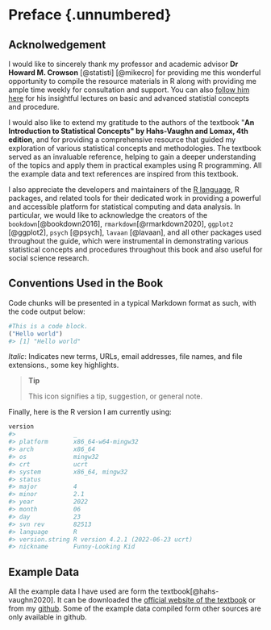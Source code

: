 # Preface {.unnumbered}

## Acknolwedgement

I would like to sincerely thank my professor and academic advisor **Dr Howard M. Crowson** [@statisti] [@mikecro] for providing me this wonderful opportunity to compile the resource materials in R along with providing me ample time weekly for consultation and support. You can also [follow him here](https://www.youtube.com/channel/UC8r94_jZaoXv9qsgFwAdPQQ) for his insightful lectures on basic and advanced statistial concepts and procedure.

I would also like to extend my gratitude to the authors of the textbook "**An Introduction to Statistical Concepts" by Hahs-Vaughn and Lomax, 4th edition**, and for providing a comprehensive resource that guided my exploration of various statistical concepts and methodologies. The textbook served as an invaluable reference, helping to gain a deeper understanding of the topics and apply them in practical examples using R programming. All the example data and text references are inspired from this textbook.

I also appreciate the developers and maintainers of the [R language](https://www.r-project.org/), R packages, and related tools for their dedicated work in providing a powerful and accessible platform for statistical computing and data analysis. In particular, we would like to acknowledge the creators of the `bookdown`[@bookdown2016], `rmarkdown`[@rmarkdown2020], `ggplot2` [@ggplot2], `psych` [@psych], `lavaan` [@lavaan], and all other packages used throughout the guide, which were instrumental in demonstrating various statistical concepts and procedures throughout this book and also useful for social science research.

## Conventions Used in the Book

Code chunks will be presented in a typical Markdown format as such, with the code output below:


```r
#This is a code block. 
("Hello world")
#> [1] "Hello world"
```

*Italic*: Indicates new terms, URLs, email addresses, file names, and file extensions., some key highlights.

> **Tip**
>
> This icon signifies a tip, suggestion, or general note.

Finally, here is the R version I am currently using:


```r
version
#>                _                                
#> platform       x86_64-w64-mingw32               
#> arch           x86_64                           
#> os             mingw32                          
#> crt            ucrt                             
#> system         x86_64, mingw32                  
#> status                                          
#> major          4                                
#> minor          2.1                              
#> year           2022                             
#> month          06                               
#> day            23                               
#> svn rev        82513                            
#> language       R                                
#> version.string R version 4.2.1 (2022-06-23 ucrt)
#> nickname       Funny-Looking Kid
```

## Example Data

All the example data I have used are form the textbook[@hahs-vaughn2020]. It can be downloaded the [official website of the textbook](https://routledgetextbooks.com/textbooks/9781138650558/stats4e.php) or from my [github](https://github.com/hukkum/quant-r/tree/dev/exampledata). Some of the example data compiled form other sources are only available in github.
